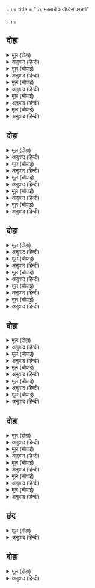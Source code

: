 +++
title = "५६ भरताचे अयोध्येस परतणे"

+++


## दोहा


<details><summary>मूल (दोहा)</summary>

सानुज सीय समेत प्रभु राजत परन कुटीर।  
भगति ग्यानु बैराग्य जनु सोहत धरें सरीर॥ ३२१॥
</details>

<details><summary>अनुवाद (हिन्दी)</summary>

लक्ष्मण व सीतेसह प्रभू रामचंद्र पर्णकुटीमध्ये असे शोभून दिसत होते की, जणू वैराग्य, भक्ती आणि ज्ञान हेच शरीर धारण करून तेथे रहात होते.॥ ३२१॥
</details>

<details><summary>मूल (चौपाई)</summary>

मुनि महिसुर गुर भरत भुआलू।  
राम बिरहँ सबु साजु बिहालू॥  
प्रभु गुन ग्राम गनत मन माहीं।  
सब चुपचाप चले मग जाहीं॥
</details>

<details><summary>अनुवाद (हिन्दी)</summary>

मुनी, ब्राह्मण, गुरू वसिष्ठ, भरत आणि राजा जनक हा सारा समाज श्रीरामचंद्रांच्या विरहाने विव्हळ झाला होता. प्रभूंच्या गुणसमूहांचे मनात स्मरण करीत सर्व लोक वाटेने मौन होऊन चालले होते.॥ १॥
</details>

<details><summary>मूल (चौपाई)</summary>

जमुना उतरि पार सबु भयऊ।  
सो बासरु बिनु भोजन गयऊ॥  
उतरि देवसरि दूसर बासू।  
रामसखाँ सब कीन्ह सुपासू॥
</details>

<details><summary>अनुवाद (हिन्दी)</summary>

पहिल्या दिवशी सर्व लोक यमुना ओलांडून पलीकडे गेले. तो दिवस भोजनाविना गेला. दुसरा मुक्काम गंगा ओलांडून पलीकडे शृंगवेरपुरास झाला. तेथे रामसखा निषादराजाने सर्व व्यवस्था चोख ठेवली होती.॥
</details>

<details><summary>मूल (चौपाई)</summary>

सई उतरि गोमतीं नहाए।  
चौथें दिवस अवधपुर आए॥  
जनकु रहे पुर बासर चारी।  
राज काज सब साज सँभारी॥
</details>

<details><summary>अनुवाद (हिन्दी)</summary>

नंतर त्यांनी सई पार करून गोमती नदीत स्नान केले आणि चौथ्या दिवशी सर्वजण अयोध्येला पोहोचले. जनक राजे चार दिवस अयोध्येत राहिले. तेथील राज्यकारभार, सामान-सुमान सांभाळून,॥ ३॥
</details>

<details><summary>मूल (चौपाई)</summary>

सौंपि सचिव गुरभरतहि राजू।  
तेरहुति चले साजि सबु साजू॥  
नगर नारि नर गुरसिख मानी।  
बसे सुखेन राम रजधानी॥
</details>

<details><summary>अनुवाद (हिन्दी)</summary>

तसेच मंत्री, गुरुजी आणि भरत यांच्यावर राज्य सोपवून, सर्व संपत्तीची व्यवस्था लावून मिथिलेला निघाले. अयोध्यानगरीतील स्त्री-पुरुष गुरुजींचा उपदेश मानून श्रीरामांची राजधानी अयोध्येमध्ये सुखाने राहू लागले.॥ ४॥
</details>

## दोहा


<details><summary>मूल (दोहा)</summary>

राम दरस लगि लोग सब करत नेम उपबास।  
तजि तजि भूषन भोग सुख जिअत अवधि कीं आस॥ ३२२॥
</details>

<details><summary>अनुवाद (हिन्दी)</summary>

सर्व लोक श्रीरामचंद्रांच्या पुनर्दर्शनासाठी नियम व उपास करू लागले. ते भूषणे व भोग-सुख यांचा त्याग करून अवधी पूर्ण होऊन श्रीराम येण्याच्या आशेवर जगत आहेत.॥ ३२२॥
</details>

<details><summary>मूल (चौपाई)</summary>

सचिव सुसेवक भरत प्रबोधे।  
निज निज काज पाइ सिख ओधे॥  
पुनिसिखदीन्हि बोलिलघु भाई।  
सौंपी सकल मातु सेवकाई॥
</details>

<details><summary>अनुवाद (हिन्दी)</summary>

भरताने मंत्र्यांना व विश्वासू सेवकांना समजावून कार्य-प्रवण केले. तेही आज्ञा मिळाल्यावर आपापल्या कामाला लागले. भरताने शत्रुघ्नाला बोलावून उपदेश दिला आणि सर्व मातेंची सेवा त्याच्यावर सोपविली.॥ १॥
</details>

<details><summary>मूल (चौपाई)</summary>

भूसुर बोलि भरत कर जोरे।  
करि प्रनाम बय बिनय निहोरे॥  
ऊँच नीच कारजु भल पोचू।  
आयसु देब न करब सँकोचू॥
</details>

<details><summary>अनुवाद (हिन्दी)</summary>

भरताने ब्राह्मणांना बोलावून हात जोडून प्रणाम केला. त्यांच्या मानाप्रमाणे विनयाने विनंती केलीकी, ‘तुम्ही लहान-मोठे, चांगले-सामान्य जे काही काम असेल, त्यासाठी आज्ञा करा. संकोच बाळगू नका.’॥
</details>

<details><summary>मूल (चौपाई)</summary>

परिजन पुरजन प्रजा बोलाए।  
समाधानु करि सुबस बसाए॥  
सानुज गे गुर गेहँ बहोरी।  
करि दंडवत कहत कर जोरी॥
</details>

<details><summary>अनुवाद (हिन्दी)</summary>

भरताने नंतर परिवारातील लोकांना, नागरिकांना आणि इतर प्रजेला बोलावून, त्यांचे समाधान करून त्यांना सुखाने राहण्यास सांगितले. नंतर तो शत्रुघ्नाबरोबर गुरुजींच्या घरी गेला आणि दंडवत घालून हात जोडून म्हणाला.॥ ३॥
</details>

<details><summary>मूल (चौपाई)</summary>

आयसु होइ त रहौं सनेमा।  
बोले मुनि तन पुलकि सपेमा॥  
समुझब कहबकरब तुम्ह जोई।  
धरम सारु जग होइहि सोई॥
</details>

<details><summary>अनुवाद (हिन्दी)</summary>

आपली आज्ञा घेऊन मी नियमपूर्वक रहावे असे म्हणतो. मुनी वसिष्ठ पुलकित होऊन प्रेमाने म्हणाले, ‘हे भरता, तू जे काही समजतोस, करतोस व म्हणतोस, तेच या जगात धर्माचे सार असेल.’॥ ४॥
</details>

## दोहा


<details><summary>मूल (दोहा)</summary>

सुनि सिख पाइ असीस बड़ि गनक बोलि दिनु साधि।  
सिंघासन प्रभु पादुका बैठारे निरुपाधि॥ ३२३॥
</details>

<details><summary>अनुवाद (हिन्दी)</summary>

हे ऐकून, आज्ञा घेऊन व मोठा आशीर्वाद मिळवून भरताने ज्योतिष्यांना बोलाविले आणि चांगला मुहूर्त पाहून प्रभूंच्या चरणपादुका निर्विघ्नपणे सिंहासनावर विराजमान केल्या.॥ ३२३॥
</details>

<details><summary>मूल (चौपाई)</summary>

राम मातु गुर पद सिरु नाई।  
प्रभु पद पीठ रजायसु पाई॥  
नंदिगावँ करि परन कुटीरा।  
कीन्ह निवासु धरम धुर धीरा॥
</details>

<details><summary>अनुवाद (हिन्दी)</summary>

नंतर श्रीरामांची माता कौसल्या आणि गुरुजींच्या चरणांना नतमस्तक होऊन व प्रभूंच्या चरणपादुकांची आज्ञा घेऊन धर्माची धुरा धारण करण्यामध्ये धैर्यशील असलेल्या भरताने नंदीग्रामात पर्णकुटी बनविली आणि तेथे तो राहू लागला.॥ १॥
</details>

<details><summary>मूल (चौपाई)</summary>

जटाजूट सिर मुनिपट धारी।  
महि खनि कुस साँथरी सँवारी॥  
असन बसन बासन ब्रत नेमा।  
करत कठिन रिषिधरम सप्रेमा॥
</details>

<details><summary>अनुवाद (हिन्दी)</summary>

शिरावर जटाजूट आणि शरीरावर वल्कले धारण करून त्याने पृथ्वी खोदून तिच्यामध्ये कुशांचे आसन घातले. भोजन, वस्त्रे, भांडी, व्रते, नियम या गोष्टींमध्ये तो ऋषींच्या कठीण धर्माचे श्रद्धापूर्वक आचरण करू लागला.॥ २॥
</details>

<details><summary>मूल (चौपाई)</summary>

भूषन बसन भोग सुख भूरी।  
मन तन बचन तजे तिन तूरी॥  
अवध राजु सुर राजु सिहाई।  
दसरथ धनु सुनि धनदु लजाई॥
</details>

<details><summary>अनुवाद (हिन्दी)</summary>

दागिने-कपडे आणि इतर अनेक प्रकारचे सुखभोग यांचा त्याने कायावाचामनाने प्रतिज्ञापूर्वक त्याग केला. ज्या अयोध्येच्या राज्याचा इंद्रालाही हेवा वाटे आणि जेथील राजा दशरथ यांच्या संपत्तीबद्दल ऐकून कुबेरही ओशाळून जात असे,॥ ३॥
</details>

<details><summary>मूल (चौपाई)</summary>

तेहिंपुर बसत भरत बिनु रागा।  
चंचरीक जिमि चंपक बागा॥  
रमा बिलासु राम अनुरागी।  
तजत बमन जिमि जन बड़भागी॥
</details>

<details><summary>अनुवाद (हिन्दी)</summary>

त्याच अयोध्यापुरीमध्ये भरत असा अनासक्त बनून निवास करीत होता की, ज्याप्रमाणे सोनचाफ्याच्या बागेत भ्रमर चाफ्याजवळ फिरकत नाही. श्रीरामचंद्रांचे प्रेमी मोठे भाग्यवान पुरुष असतात. ते लक्ष्मीच्या विलासाचा वमनाप्रमाणे त्याग करतात.॥ ४॥
</details>

## दोहा


<details><summary>मूल (दोहा)</summary>

राम पेम भाजन भरतु बड़े न एहिं करतूति।  
चातक हंस सराहिअत टेंक बिबेक बिभूति॥ ३२४॥
</details>

<details><summary>अनुवाद (हिन्दी)</summary>

मग भरत हा तर प्रत्यक्ष श्रीरामचंद्रांचा आवडता होता. तो या भोगैश्वर्याच्या त्यागाच्या बळावर मोठा झाला नव्हता. (तर श्रीराम येईपर्यंत त्यागाने रहाण्याचा निग्रह व धर्माधर्मविवेक या दोन गुणांमुळे भरत श्रेष्ठ ठरला.) पृथ्वीवरील पाणी न पिण्याचा हट्ट धरून बसलेल्या चातकाची आणि नीर-क्षीर-विवेकाची शक्ती असलेल्या हंसाचीच प्रशंसा होत असते.॥ ३२४॥
</details>

<details><summary>मूल (चौपाई)</summary>

देह दिनहुँ दिन दूबरि होई।  
घटइ तेजु बलु मुखछबि सोई॥  
नित नवराम प्रेम पनु पीना।  
बढ़त धरम दलु मनु न मलीना॥
</details>

<details><summary>अनुवाद (हिन्दी)</summary>

भरताचे शरीर तर दिवसेंदिवस दुबळे होत होते. पण बळ व तेज वाढत होते. मुखावरील कांतीही वाढत होती. रामप्रेमाचा निश्चय नित्य नवीन व पुष्ट होत होता. धर्मनिष्ठा वाढत होती, त्यामुळे मनात श्रीरामभक्ती दिवसेंदिवस वाढत होती.॥ १॥
</details>

<details><summary>मूल (चौपाई)</summary>

जिमि जलु निघटत सरद प्रकासे।  
बिलसत बेतस बनज बिकासे॥  
सम दम संजम नियम उपासा।  
नखत भरत हिय बिमल अकासा॥
</details>

<details><summary>अनुवाद (हिन्दी)</summary>

ज्याप्रमाणे शरद्ऋतूच्या येण्याने पाणी स्वच्छ होते, आकाशही स्वच्छ होते. आणि कमळे विकसित होतात. तसे शम, दम, संयम, नियम, उपवास इत्यादी भरताच्या निर्मळ हृदयरूपी आकाशातील तारागण प्रकाशित होत होते.॥ २॥
</details>

<details><summary>मूल (चौपाई)</summary>

ध्रुव बिस्वासु अवधि राका सी।  
स्वामि सुरति सुरबीथि बिकासी॥  
राम पेम बिधु अचल अदोषा।  
सहित समाज सोह नित चोखा॥
</details>

<details><summary>अनुवाद (हिन्दी)</summary>

त्या आकाशातील ध्रुवतारा विश्वासच होता. चौदा वर्षांच्या अवधीचे ध्यान हा पौर्णिमेचा चंद्र होता. स्वामी श्रीरामचंद्र यांचीस्मृती ही आकाशगंगेप्रमाणे प्रकाशित होती. राम-प्रेम हाच नित्य राहणारा अढळ व कलंकरहित चंद्र होता. तो आपल्या समाजरूपी नक्षत्रांसह शोभत होता.॥ ३॥
</details>

<details><summary>मूल (चौपाई)</summary>

भरत रहनि समुझनि करतूती।  
भगति बिरति गुन बिमल बिभूती॥  
बरनत सकल सुकबि सकुचाहीं।  
सेस गनेस गिरा गमु नाहीं॥
</details>

<details><summary>अनुवाद (हिन्दी)</summary>

भरताची राहणी, समजूत, करणी, भक्ती, वैराग्य, निर्मळ गुण आणि ऐश्वर्य यांचे वर्णन करण्यास सर्व मोठमोठॺा कवींना संकोच वाटतो. कारण तेथे स्वतः शेष, गणेश व सरस्वतीसुद्धा पोहोचू शकत नाहीत.॥ ४॥
</details>

## दोहा


<details><summary>मूल (दोहा)</summary>

नित पूजत प्रभु पाँवरी प्रीति न हृदयँ समाति।  
मागि मागि आयसु करत राज काज बहु भाँति॥ ३२५॥
</details>

<details><summary>अनुवाद (हिन्दी)</summary>

भरत प्रभूंच्या पादुकांची नित्य पूजा करी. त्याच्या हृदयात प्रेम मावत नव्हते. पादुकांची आज्ञा मागूनच तो सर्व प्रकारचा राज्यकारभार करीत असे.॥ ३२५॥
</details>

<details><summary>मूल (चौपाई)</summary>

पुलक गात हियँ सिय रघुबीरू।  
जीह नामु जप लोचन नीरू॥  
लखनराम सियकानन बसहीं।  
भरतु भवन बसि तप तनु कसहीं॥
</details>

<details><summary>अनुवाद (हिन्दी)</summary>

त्याचे शरीर पुलकित असे. कारण त्याच्या हृदयात श्रीसीताराम होते. जीभ राम-नाम जपत असे. नेत्रांमध्ये प्रेमाश्रू भरलले असत. लक्ष्मण, श्रीराम आणि सीता हे तर वनात निवास करतात, परंतु भरत घरात राहूनच तपाद्वारे शरीर कृश करीत होता.॥ १॥
</details>

<details><summary>मूल (चौपाई)</summary>

दोउ दिसि समुझि कहत सबु लोगू।  
सब बिधि भरत सराहन जोगू॥  
सुनि ब्रत नेम साधु सकुचाहीं।  
देखि दसा मुनिराज लजाहीं॥
</details>

<details><summary>अनुवाद (हिन्दी)</summary>

दोन्हीकडची स्थिती समजून आल्यावर सर्व लोक म्हणत की, ‘भरत सर्वप्रकारे प्रशंसनीय आहे. त्याचे व्रत आणि नियम ऐकून साधु-संतांनाही संकोच वाटे आणि त्याची प्रेमनिष्ठा पाहून मुनिराजांनाही लज्जा वाटे.॥ २॥
</details>

<details><summary>मूल (चौपाई)</summary>

परम पुनीत भरत आचरनू।  
मधुर मंजु मुद मंगल करनू॥  
हरन कठिन कलि कलुष कलेसू।  
महामोह निसि दलन दिनेसू॥
</details>

<details><summary>अनुवाद (हिन्दी)</summary>

भरताचे परम पवित्र चरित्र हे मधुर, सुंदर, आनंददायक व मांगल्य करणारे आहे. कलियुगातील पापे व कठीण क्लेश यांचे हरण करणारे आहे. महामोहरूपी रात्रीचा नाश करणाऱ्या सूर्यासारखे आहे.॥ ३॥
</details>

<details><summary>मूल (चौपाई)</summary>

पाप पुंज कुंजर मृगराजू।  
समन सकल संताप समाजू॥  
जन रंजन भंजन भव भारू।  
राम सनेह सुधाकर सारू॥
</details>

<details><summary>अनुवाद (हिन्दी)</summary>

हे चरित्र पापसमूहरूपी हत्तींसाठी सिंह आहे. सर्व तापांच्या समुदायाचा नाश करणारे आहे. भक्तांना आनंद देणारे आहे आणि सांसारिक दुःखांचा भंग करणारे व श्रीरामप्रेमरूपी चंद्रम्यातून स्रवणारे अमृत आहे.॥ ४॥
</details>

## छंद


<details><summary>मूल (दोहा)</summary>

सिय राम प्रेम पियूष पूरन होत जनमु न भरत को।  
मुनि मन अगम जम नियम सम दम बिषम ब्रत आचरत को॥  
दुख दाह दारिद दंभ दूषन सुजस मिस अपहरत को।  
कलिकाल तुलसी से सठन्हि हठि राम सनमुख करत को॥
</details>

<details><summary>अनुवाद (हिन्दी)</summary>

श्रीसीतारामांच्या प्रेमरूपी अमृताने परिपूर्ण असलेल्या भरताचा जन्म जर झाला नसता तर मुनींच्या मनालाही अगम्य असलेले यम, नियम, शम, दम इत्यादी कठीण व्रताचे आचरण कुणी केले असते? दुःख, संताप, दरिद्रता, दंभ इत्यादी दोषांचे आपल्या उत्तम कीर्तीच्या निमित्ताने कोणी हरण केले असते? आणि कलिकाळात, तुलसीदासासारख्या अभक्तांना बळेच श्रीरामांच्याकडे वळविले असते?
</details>

## दोहा


<details><summary>मूल (दोहा)</summary>

भरत चरित करि नेमु तुलसी जो सादर सुनहिं।  
सीय राम पद पेमु अवसि होइ भव रस बिरति॥ ३२६॥
</details>

<details><summary>अनुवाद (हिन्दी)</summary>

तुलसीदास म्हणतात, जे कोणी भरताचे चरित्र नियमाने आदरपूर्वक ऐकतील त्यांना निश्चितपणे श्रीसीतारामांच्या चरणी प्रेम उत्पन्न होईल आणि सांसारिक विषय रसाविषयी वैराग्य वाटू लागेल.॥ ३२६॥
</details>

